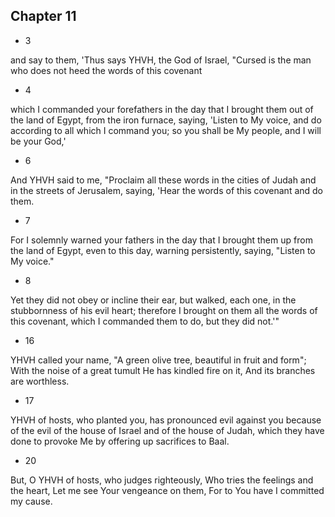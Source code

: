 ## Chapter 11

- 3

and say to them, 'Thus says YHVH, the God of Israel, "Cursed is the man who does not heed the words of this covenant

- 4

which I commanded your forefathers in the day that I brought them out of the land of Egypt, from the iron furnace, saying, 'Listen to My voice, and do according to all which I command you; so you shall be My people, and I will be your God,'

- 6

And YHVH said to me, "Proclaim all these words in the cities of Judah and in the streets of Jerusalem, saying, 'Hear the words of this covenant and do them.

- 7

For I solemnly warned your fathers in the day that I brought them up from the land of Egypt, even to this day, warning persistently, saying, "Listen to My voice."

- 8

Yet they did not obey or incline their ear, but walked, each one, in the stubbornness of his evil heart; therefore I brought on them all the words of this covenant, which I commanded them to do, but they did not.'"

- 16

YHVH called your name, "A green olive tree, beautiful in fruit and form"; With the noise of a great tumult He has kindled fire on it, And its branches are worthless.

- 17

YHVH of hosts, who planted you, has pronounced evil against you because of the evil of the house of Israel and of the house of Judah, which they have done to provoke Me by offering up sacrifices to Baal.

- 20

But, O YHVH of hosts, who judges righteously, Who tries the feelings and the heart, Let me see Your vengeance on them, For to You have I committed my cause.
